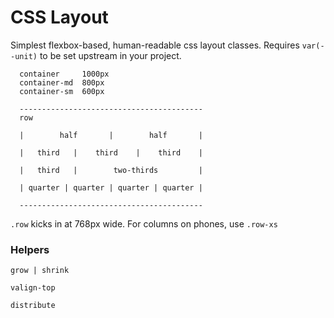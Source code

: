 # CSS Layout

Simplest flexbox-based, human-readable css layout classes.
Requires `var(--unit)` to be set upstream in your project.

```
  container     1000px
  container-md  800px
  container-sm  600px

  -----------------------------------------
  row

  |        half       |        half       |

  |   third   |    third    |    third    |

  |   third   |        two-thirds         |

  | quarter | quarter | quarter | quarter |

  -----------------------------------------
```

`.row` kicks in at 768px wide. For columns on phones, use `.row-xs`


### Helpers

`grow | shrink`

`valign-top`

`distribute`
